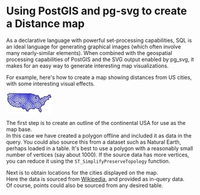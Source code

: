 # Using PostGIS and pg-svg to create a Distance map

As a declarative language with powerful set-processing capabilities, SQL is an ideal language for generating graphical images
(which often involve many nearly-similar elements).
When combined with the geospatial processing capabilities of PostGIS and the SVG output enabled by pg_svg, 
it makes for an easy way to generate interesting map visualizations.

For example, here's how to create a map showing distances from US cities, with some interesting visual effects.

![](us-city-distance.svg)

The first step is to create an outline of the continental USA for use as the map base.  
In this case we have created a polygon offline and included it as data in the query.
You could also source this from a dataset such as Natural Earth, perhaps loaded in a table.
It's best to use a polygon with a reasonably small number of vertices (say about 1000).
If the source data has more vertices, you can reduce it using the `ST_SimplifyPreserveTopology` function.

Next is to obtain locations for the cities displayed on the map.  
Here the data is sourced from [Wikipedia](https://en.wikipedia.org/wiki/List_of_United_States_cities_by_population), and provided as in-query data.  
Of course, points could also be sourced from any desired table.






